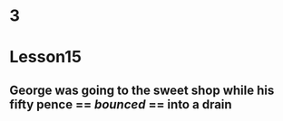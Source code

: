 # 3
# Lesson15
## George was going to the sweet shop while his fifty pence == ***bounced*** == into a drain